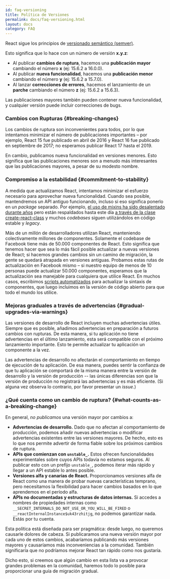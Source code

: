 ```yaml
---
id: faq-versioning
title: Política de Versiones
permalink: docs/faq-versioning.html
layout: docs
category: FAQ
---
```


React sigue los principios de [versionado semántico (semver)](https://semver.org/lang/es/).

Esto significa que lo hace con un número de versión **x.y.z**:

* Al publicar **cambios de ruptura**, hacemos una **publicación mayor** cambiando el número **x** (ej: 15.6.2 a 16.0.0).
* Al publicar **nueva funcionalidad**, hacemos una **publicación menor** cambiando el número **y** (ej: 15.6.2 a 15.7.0).
* Al lanzar **correcciones de errores**, hacemos el lanzamiento de un **parche** cambiando el número **z** (ej: 15.6.2 a 15.6.3).

Las publicaciones mayores también pueden contener nueva funcionalidad, y cualquier versión puede incluir correcciones de bugs.

### Cambios con Rupturas {#breaking-changes}

Los cambios de ruptura son inconvenientes para todos, por lo que intentamos minimizar el número de publicaciones importantes – por ejemplo, React 15 fue publicado en abril de 2016 y React 16 fue publicado en septiembre de 2017; no esperamos publicar React 17 hasta el 2019.

En cambio, publicamos nueva funcionalidad en versiones menores. Esto significa que las publicaciones menores son a menudo más interesantes que las publicaciones mayores, a pesar de su modesto nombre.

### Compromiso a la estabilidad {#commitment-to-stability}

A medida que actualizamos React, intentamos minimizar el esfuerzo necesario para aprovechar nueva funcionalidad. Cuando sea posible, mantendremos un API antiguo funcionando, incluso si eso significa ponerlo en un *package* separado. Por ejemplo, [el uso de mixins ha sido desalentado durante años](/blog/2016/07/13/mixins-considered-harmful.html) pero están respaldados hasta este día [a través de la clase create-react-class](/docs/react-without-es6.html#mixins) y muchos *codebases* siguen utilizándolos en código estable y *legacy*.

Más de un millón de desarrolladores utilizan React, manteniendo colectivamente millones de componentes. Solamente el codebase de Facebook tiene más de 50.000 componentes de React. Esto significa que tenemos hacer que sea lo más fácil posible actualizar a nuevas versiones de React; si hacemos grandes cambios sin un camino de migración, la gente se quedará atrapada en versiones antiguas. Probamos estas rutas de actualización en Facebook mismo – si nuestro equipo de menos de 10 personas puede actualizar 50.000 componentes, esperamos que la actualización sea manejable para cualquiera que utilice React. En muchos casos, escribimos [scripts automatizados](https://github.com/reactjs/react-codemod) para actualizar la sintaxis de componentes, que luego incluimos en la versión de código abierto para que todo el mundo los utilice.

### Mejoras graduales a través de advertencias {#gradual-upgrades-via-warnings}

Las versiones de desarrollo de React incluyen muchas advertencias útiles. Siempre que es posible, añadimos advertencias en preparación a futuros cambios con rupturas. De esta manera, si tu aplicación no tiene advertencias en el último lanzamiento, esta será compatible con el próximo lanzamiento importante. Esto te permite actualizar tu aplicación un componente a la vez.

Las advertencias de desarrollo no afectarán el comportamiento en tiempo de ejecución de tu aplicación. De esa manera, puedes sentir la confianza de que tu aplicación se comportará de la misma manera entre la versión de desarrollo y la versión de producción -- las únicas diferencias son que la versión de producción no registrará las advertencias y es más eficiente. (Si alguna vez observa lo contrario, por favor presentar un *issue*.)

### ¿Qué cuenta como un cambio de ruptura? {#what-counts-as-a-breaking-change}

En general, *no publicamos* una versión mayor por cambios a:

* **Advertencias de desarrollo.** Dado que no afectan al comportamiento de producción, podemos añadir nuevas advertencias o modificar advertencias existentes entre las versiones mayores. De hecho, esto es lo que nos permite advertir de forma fiable sobre los próximos cambios de ruptura.
* **APIs que comienzan con `unstable_`.** Estos ofrecen funcionalidades experimentales sobre cuyos APIs todavía no estamos seguros. Al publicar esto con un prefijo `unstable_`, podemos iterar más rápido y llegar a un API estable lo antes posible.
* **Versiones alfa y canarias de React.**  Proporcionamos versiones alfa de React como una manera de probar nuevas características temprano, pero necesitamos la flexibilidad para hacer cambios basados en lo que aprendemos en el período alfa.
* **APIs no documentadas y estructuras de datos internas.** Si accedes a nombres de propiedades internas como `__SECRET_INTERNALS_DO_NOT_USE_OR_YOU_WILL_BE_FIRED` o `__reactInternalInstance$uk43rzhitjg`, no podemos garantizar nada. Estás por tu cuenta.

Esta política está diseñada para ser pragmática: desde luego, no queremos causarle dolores de cabeza. Si publicaramos una nueva versión mayor por cada uno de estos cambios, acabaríamos publicando más versiones mayores y causaríamos más inconveniencias a la comunidad. También significaría que no podríamos mejorar React tan rápido como nos gustaría.

Dicho esto, si creemos que algún cambio en esta lista va a provocar grandes problemas en la comunidad, haremos todo lo posible para proporcionar una guía de migración gradual.
